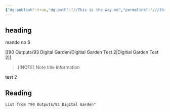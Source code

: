 ```yaml
---
{"dg-publish":true,"dg-path":"//This is the way.md","permalink":"///this-is-the-way/","created":"","updated":""}
---
```



## heading

mando no 6

[[90 Outputs/93 Digital Garden/Digitial Garden Test 2\|Digitial Garden Test 2]]

> [!NOTE] Note title
> Information


test 2 

## Reading

``` dataview
List from "90 Outputs/93 Digital Garden"
```
